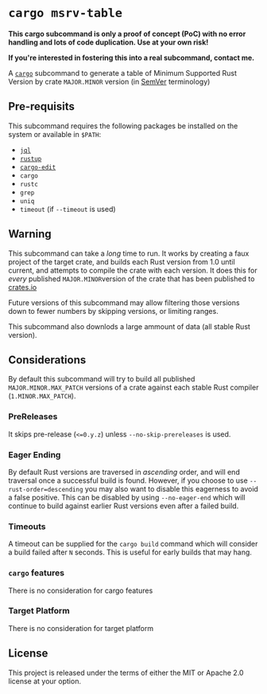# `cargo msrv-table`

**This cargo subcommand is only a proof of concept (PoC) with no error handling and lots of code duplication. Use at your own risk!**

**If you're interested in fostering this into a real subcommand, contact me.**

A [`cargo`](https://github.com/rust-lang/cargo) subcommand to generate a
table of Minimum Supported Rust Version by crate `MAJOR.MINOR` version
(in [SemVer](https://semver.org) terminology)

## Pre-requisits

This subcommand requires the following packages be installed on the system or
available in `$PATH`:

* [`jql`](https://github.com/yamafaktory/jql)
* [`rustup`](https://github.com/rust-lang/rustup)
* [`cargo-edit`](https://github.com/killercup/cargo-edit)
* `cargo`
* `rustc`
* `grep`
* `uniq`
* `timeout` (if `--timeout` is used)

## Warning

This subcommand can take a *long* time to run. It works by creating a faux
project of the target crate, and builds each Rust version from 1.0 until
current, and attempts to compile the crate with each version. It does this for
*every* published `MAJOR.MINOR`version of the crate that has been published to [crates.io](https://crates.io)

Future versions of this subcommand may allow filtering those versions down to
fewer numbers by skipping versions, or limiting ranges.

This subcommand also downlods a large ammount of data (all stable Rust version).

## Considerations

By default this subcommand will try to build all published
`MAJOR.MINOR.MAX_PATCH` versions of a crate against each stable Rust compiler
(`1.MINOR.MAX_PATCH`).

### PreReleases

It skips pre-release (`<=0.y.z`) unless `--no-skip-prereleases` is used.

### Eager Ending

By default Rust versions are traversed in *ascending* order, and will end
traversal once a successful build is found. However, if you choose to use
`--rust-order=descending` you may also want to disable this eagerness to avoid a
false positive. This can be disabled by using `--no-eager-end` which will 
continue to build against earlier Rust versions even after a failed build.

### Timeouts

A timeout can be supplied for the `cargo build` command which will consider a
build failed after `N` seconds. This is useful for early builds that may hang.

### `cargo` features

There is no consideration for cargo features

### Target Platform

There is no consideration for target platform

## License

This project is released under the terms of either the MIT or Apache 2.0 license at
your option.
